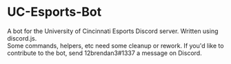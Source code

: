 # UC-Esports-Bot
A bot for the University of Cincinnati Esports Discord server.  Written using discord.js.  
Some commands, helpers, etc need some cleanup or rework.
If you'd like to contribute to the bot, send 12brendan3#1337 a message on Discord.
